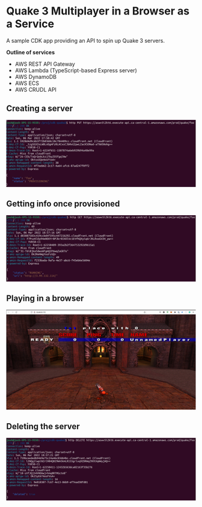 # Quake 3 Multiplayer in a Browser as a Service

A sample CDK app providing an API to spin up Quake 3 servers.

**Outline of services**
- AWS REST API Gateway
- AWS Lambda (TypeScript-based Express server)
- AWS DynamoDB
- AWS ECS
- AWS CRUDL API

## Creating a server
![Creating a server](images/api-create.png)

## Getting info once provisioned
![Getting server info](images/api-getinfo.png)

## Playing in a browser
![Playing](images/quake-browser.jpg)

## Deleting the server
![Cleaning up](images/api-delete.png)
